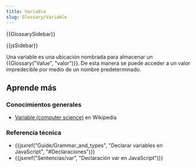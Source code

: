 ```yaml
---
title: Variable
slug: Glossary/Variable
---
```


{{GlossarySidebar}}

{{jsSidebar}}

Una variable es una ubicación nombrada para almacenar un {{Glossary("Value", "valor")}}. De esta manera se puede acceder a un valor impredecible por medio de un nombre predeterminado.

## Aprende más

### Conocimientos generales

- [Variable (computer science)](<https://es.wikipedia.org/wiki/Variable_(computer_science)>) en Wikipedia

### Referencia técnica

- {{jsxref("Guide/Grammar_and_types", "Declarar variables en JavaScript", "#Declaraciones")}}
- {{jsxref("Sentencias/var", "Declaración var en JavaScript")}}
